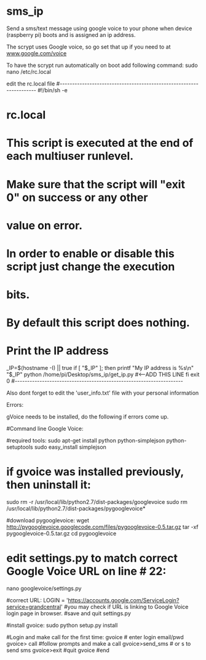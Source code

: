 sms_ip
======

Send a sms/text message using google voice to your phone when device (raspberry pi) boots and is assigned an ip address.

The scrypt uses Google voice, so go set that up if you need to at www.google.com/voice

To have the scrypt run automatically on boot add following command:
	sudo nano /etc/rc.local
	
edit the rc.local file
#--------------------------------------------------------------------
\#!/bin/sh -e
#
# rc.local
#
# This script is executed at the end of each multiuser runlevel.
# Make sure that the script will "exit 0" on success or any other
# value on error.
#
# In order to enable or disable this script just change the execution
# bits.
#
# By default this script does nothing.

# Print the IP address
_IP=$(hostname -I) || true
if [ "$_IP" ]; then
  printf "My IP address is %s\n" "$_IP"
  python /home/pi/Desktop/sms_ip/get_ip.py 	#<--ADD THIS LINE
fi
exit 0
#--------------------------------------------------------------------


Also dont forget to edit the 'user_info.txt' file with your personal information


Errors:

gVoice needs to be installed, do the following if errors come up.

#Command line Google Voice:

#required tools:
sudo apt-get install python python-simplejson python-setuptools
sudo easy_install simplejson

# if gvoice was installed previously, then uninstall it:
sudo rm -r /usr/local/lib/python2.7/dist-packages/googlevoice
sudo rm /usr/local/lib/python2.7/dist-packages/pygooglevoice*

#download pygooglevoice:
wget http://pygooglevoice.googlecode.com/files/pygooglevoice-0.5.tar.gz
tar -xf pygooglevoice-0.5.tar.gz
cd pygooglevoice

# edit settings.py to match correct Google Voice URL on line # 22:
nano googlevoice/settings.py

#correct URL:
LOGIN = 'https://accounts.google.com/ServiceLogin?service=grandcentral'
#you may check if URL is linking to Google Voice login page in browser.
#save and quit settings.py

#install gvoice:
sudo python setup.py install

#Login and make call for the first time:
gvoice # enter login email/pwd
  gvoice> call #follow prompts and make a call
  gvoice>send_sms # or s to send sms
  gvoice>exit #quit gvoice
#end